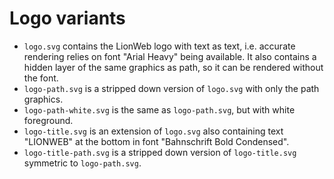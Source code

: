 # Logo variants

* `logo.svg` contains the LionWeb logo with text as text, i.e. accurate rendering relies on font "Arial Heavy" being available. It also contains a hidden layer of the same graphics as path, so it can be rendered without the font.
* `logo-path.svg` is a stripped down version of `logo.svg` with only the path graphics.
* `logo-path-white.svg` is the same as `logo-path.svg`, but with white foreground.
* `logo-title.svg` is an extension of `logo.svg` also containing text "LIONWEB" at the bottom in font "Bahnschrift Bold Condensed".
* `logo-title-path.svg` is a stripped down version of `logo-title.svg` symmetric to `logo-path.svg`.